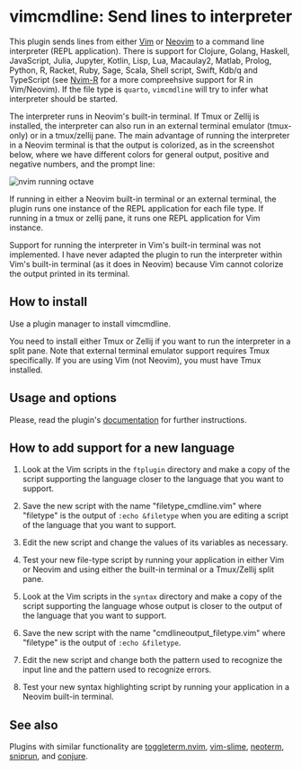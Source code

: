 # vimcmdline: Send lines to interpreter

This plugin sends lines from either [Vim] or [Neovim] to a command line
interpreter (REPL application). There is support for
Clojure, Golang, Haskell, JavaScript, Julia, Jupyter, Kotlin, Lisp,
Lua, Macaulay2, Matlab, Prolog, Python, R, Racket, Ruby, Sage,
Scala, Shell script, Swift, Kdb/q and TypeScript
(see [Nvim-R] for a more compreehsive support for R in Vim/Neovim).
If the file type is `quarto`, `vimcmdline` will try to infer what interpreter
should be started.

The interpreter runs in Neovim's built-in terminal.
If Tmux or Zellij is installed, the interpreter can also run in
an external terminal emulator (tmux-only) or in a tmux/zellij pane. The main
advantage of running the interpreter in a Neovim terminal is that the output is
colorized, as in the screenshot below, where we have different colors for
general output, positive and negative numbers, and the prompt line:

![nvim running octave](https://cloud.githubusercontent.com/assets/891655/7090493/5fba2426-df71-11e4-8eb8-f17668d9361a.png)

If running in either a Neovim built-in terminal or an external terminal, the
plugin runs one instance of the REPL application for each file type. If
running in a tmux or zellij pane, it runs one REPL application for Vim instance.

Support for running the interpreter in Vim's built-in terminal was not
implemented.
I have never adapted the plugin to run the interpreter within Vim's built-in
terminal (as it does in Neovim) because Vim cannot colorize the output printed
in its terminal.

## How to install

Use a plugin manager to install vimcmdline.

You need to install either Tmux or Zellij if you want to run the interpreter in
a split pane. Note that external terminal emulator support requires Tmux
specifically. If you are using Vim (not Neovim), you must have Tmux installed.


## Usage and options

Please, read the plugin's
[documentation](https://raw.githubusercontent.com/jalvesaq/vimcmdline/master/doc/vimcmdline.txt)
for further instructions.


## How to add support for a new language

  1. Look at the Vim scripts in the `ftplugin` directory and make a copy of
     the script supporting the language closer to the language that you want
     to support.

  2. Save the new script with the name "filetype\_cmdline.vim" where
     "filetype" is the output of `:echo &filetype` when you are editing a
     script of the language that you want to support.

  3. Edit the new script and change the values of its variables as necessary.

  4. Test your new file-type script by running your application in either Vim
     or Neovim and using either the built-in terminal or a Tmux/Zellij split
     pane.

  5. Look at the Vim scripts in the `syntax` directory and make a copy of the
     script supporting the language whose output is closer to the output of
     the language that you want to support.

  6. Save the new script with the name "cmdlineoutput\_filetype.vim" where
     "filetype" is the output of `:echo &filetype`.

  7. Edit the new script and change both the pattern used to recognize the
     input line and the pattern used to recognize errors.

  8. Test your new syntax highlighting script by running your application in a
     Neovim built-in terminal.

## See also

Plugins with similar functionality are [toggleterm.nvim], [vim-slime],
[neoterm], [sniprun], and [conjure].

[Vim]: http://www.vim.org
[Neovim]: https://github.com/neovim/neovim
[vim-slime]: https://github.com/jpalardy/vim-slime
[neoterm]: https://github.com/kassio/neoterm
[Nvim-R]: https://github.com/jalvesaq/Nvim-R
[sniprun]: https://github.com/michaelb/sniprun
[conjure]: https://github.com/Olical/conjure
[toggleterm.nvim]: https://github.com/akinsho/toggleterm.nvim
